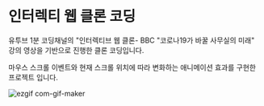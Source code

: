 # 인터렉티 웹 클론 코딩
유투브 1분 코딩채널의 "인터렉티브 웹 클론- BBC "코로나19가 바꿀 사무실의 미래" 강의 영상을 기반으로 진행한 클론 코딩입니다. 

마우스 스크롤 이벤트와 현재 스크롤 위치에 따라 변화하는 애니메이션 효과를 구현한 프로젝트 입니다. 

![ezgif com-gif-maker](https://user-images.githubusercontent.com/37106496/188583865-ca3cfd79-48f2-4c75-bc1f-24ebea825e7d.gif)

